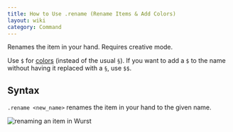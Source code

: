 ```yaml
---
title: How to Use .rename (Rename Items & Add Colors)
layout: wiki
category: Command
---
```

Renames the item in your hand. Requires creative mode.

Use `$` for [colors](http://minecraft.gamepedia.com/Formatting_codes) (instead of the usual `§`). If you want to add a `$` to the name without having it replaced with a `§`, use `$$`.

## Syntax
`.rename <new_name>` renames the item in your hand to the given name.

![renaming an item in Wurst](https://cloud.githubusercontent.com/assets/11584045/13553688/a4707d36-e399-11e5-9ddf-e62b8d1c7983.png)
